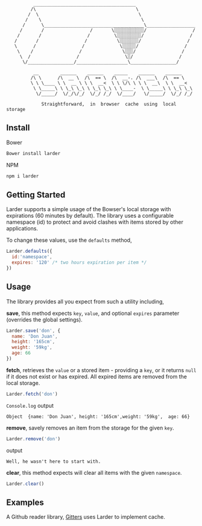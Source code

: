 ```        
          ______________________________________       
         /\                                     \
        /  \                                     \
       /    \                                     \
      /      \_____________________________________\__________________
     /       /                 /       \░░░░░░░░░░░/                 /
    /       /                 /         \░░░░░░░░░/                 /
   /       /                 /           \░░░░░░░/                 /
   \      /                 /             \░░░░░/                 /
    \    /                 /               \░░░/                 /
     \  /                 /                 \░/                 /
      \/_________________/___________________\_________________/

          __        ______    ______    _____    ______    ______    
         /\ \      /\  __ \  /\  == \  /\  __-. /\  ___\  /\  == \   
         \ \ \____ \ \  __ \ \ \  __<  \ \ \/\ \ \ \  __\  \ \  __<   
          \ \_____\ \ \_\ \_\ \ \_\ \_\ \ \____-  \ \_____\ \ \_\ \_\
           \/_____/  \/_/\/_/  \/_/ /_/  \/____/   \/_____/  \/_/ /_/

             Straightforward,  in  browser  cache  using  local  storage                                                               

```

## Install

Bower

```bash
Bower install larder
```

NPM

```bash
npm i larder
```

## Getting Started

Larder supports a simple usage of the Bowser's local storage with expirations (60 minutes by default). The library uses a configurable namespace (id) to protect and avoid clashes with items stored by other applications.

To change these values, use the `defaults` method,

```javascript
Larder.defaults({
  id:'namespace',
  expires: '120' /* two hours expiration per item */
})
```

## Usage

The library provides all you expect from such a utility including,

**save**, this method expects `key`, `value`, and optional `expires` parameter (overrides the global settings).

```javascript
Larder.save('don', {
  name: 'Don Juan',
  height: '165cm',
  weight: '59kg',
  age: 66
})
```

**fetch**, retrieves the `value` or a stored item - providing a `key`, or it returns `null` if it does not exist or has expired. All expired items are removed from the local storage.

```javascript
Larder.fetch('don')
```

`Console.log` output

```
Object  {name: 'Don Juan', height: '165cm',weight: '59kg',  age: 66}
```

**remove**, savely removes an item from the storage for the given `key`.

```javascript
Larder.remove('don')
```

output

```
Well, he wasn't here to start with.
```

**clear**, this method expects will clear all items with the given `namespace`.

```javascript
Larder.clear()
```

## Examples

A Github reader library, [Gitters](https://github.com/websemantics/gitters) uses Larder to implement cache.
